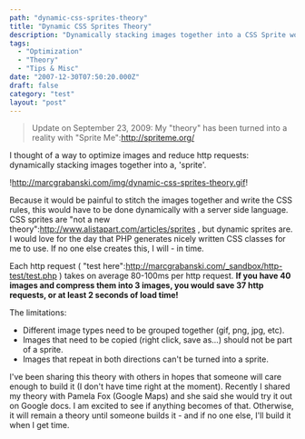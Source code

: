 ```yaml
---
path: "dynamic-css-sprites-theory"
title: "Dynamic CSS Sprites Theory"
description: "Dynamically stacking images together into a CSS Sprite would reduce page load times."
tags: 
  - "Optimization"
  - "Theory"
  - "Tips & Misc"
date: "2007-12-30T07:50:20.000Z"
draft: false
category: "test"
layout: "post"
---
```


> Update on September 23, 2009: My "theory" has been turned into a reality with "Sprite Me":http://spriteme.org/

I thought of a way to optimize images and reduce http requests: dynamically stacking images together into a, 'sprite'.

!http://marcgrabanski.com/img/dynamic-css-sprites-theory.gif!

Because it would be painful to stitch the images together and write the CSS rules, this would have to be done dynamically with a server side language. CSS sprites are "not a new theory":http://www.alistapart.com/articles/sprites , but dynamic sprites are. I would love for the day that PHP generates nicely written CSS classes for me to use. If no one else creates this, I will - in time.

Each http request ( "test here":http://marcgrabanski.com/_sandbox/http-test/test.php ) takes on average 80-100ms per http request. **If you have 40 images and compress them into 3 images, you would save 37 http requests, or at least 2 seconds of load time!**

The limitations:
- Different image types need to be grouped together (gif, png, jpg, etc).
- Images that need to be copied (right click, save as...) should not be part of a sprite.
- Images that repeat in both directions can't be turned into a sprite.

I've been sharing this theory with others in hopes that someone will care enough to build it (I don't have time right at the moment). Recently I shared my theory with Pamela Fox (Google Maps) and she said she would try it out on Google docs. I am excited to see if anything becomes of that. Otherwise, it will remain a theory until someone builds it - and if no one else, I'll build it when I get time.